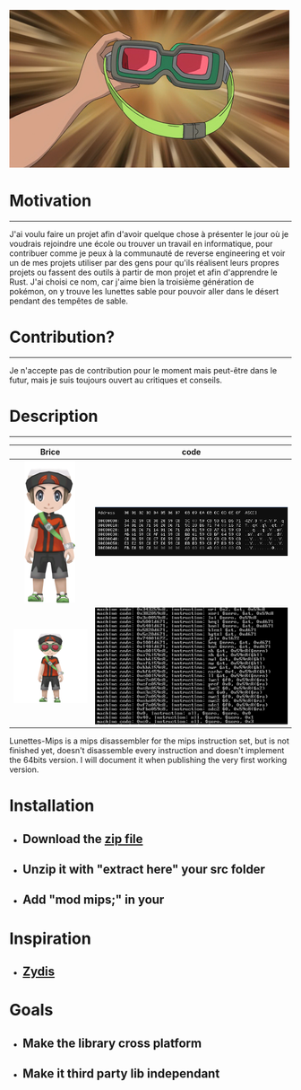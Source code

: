 ![](/img/go-goggles.png)

# Motivation
---

J'ai voulu faire un projet afin d'avoir quelque chose à présenter le jour où je voudrais rejoindre une école ou trouver un travail en informatique, pour contribuer comme je peux à la communauté de reverse engineering et voir un de mes projets utiliser par des gens pour qu'ils réalisent leurs propres projets ou fassent des outils à partir de mon projet et afin d'apprendre le Rust. J'ai choisi ce nom, car j'aime bien la troisième génération de pokémon, on y trouve les lunettes sable pour pouvoir aller dans le désert pendant des tempêtes de sable.

# Contribution?
---

Je n'accepte pas de contribution pour le moment mais peut-être dans le futur, mais je suis toujours ouvert au critiques et conseils.

# Description
---

|             Brice              |            code             |
| :----------------------------: | :-------------------------: |
| ![](/img/brice-no-goggles.png) |      ![](/img/hex.png)      |
|  ![](/img/brice-goggles.png)   | ![](/img/mips-assembly.png) |
Lunettes-Mips is a mips disassembler for the mips instruction set, but is not finished yet, doesn't disassemble every instruction and doesn't implement the 64bits version. I will document it when publishing the very first working version.

# Installation

- ## Download the [zip file](https://github.com/RRx1C/lunettes-mips-rs/releases)
- ## Unzip it with "extract here" your src folder
- ## Add "mod mips;" in your

# Inspiration

- ## [Zydis](https://github.com/zyantific/zydis)

# Goals

- ## Make the library cross platform
- ##  Make it third party lib independant